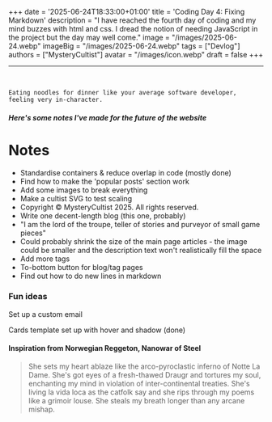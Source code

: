 +++
date = '2025-06-24T18:33:00+01:00'
title = 'Coding Day 4: Fixing Markdown'
description = "I have reached the fourth day of coding and my mind buzzes with html and css. I dread the notion of needing JavaScript in the project but the day may well come."
image = "/images/2025-06-24.webp"
imageBig = "/images/2025-06-24.webp"
tags = ["Devlog"]
authors = ["MysteryCultist"]
avatar = "/images/icon.webp"
draft = false
+++

---

&nbsp;

`Eating noodles for dinner like your average software developer, feeling very in-character.`

##### Here's some notes I've made for the future of the website
# Notes
- Standardise containers & reduce overlap in code (mostly done)
- Find how to make the 'popular posts' section work
- Add some images to break everything
- Make a cultist SVG to test scaling
- Copyright © MysteryCultist 2025. All rights reserved.
- Write one decent-length blog (this one, probably)
- "I am the lord of the troupe, teller of stories and purveyor of small game pieces"
- Could probably shrink the size of the main page articles - the image could be smaller and the description text won't realistically fill the space
- Add more tags
- To-bottom button for blog/tag pages
- Find out how to do new lines in markdown

### Fun ideas
Set up a custom email


Cards template set up with hover and shadow (done)

#### Inspiration from Norwegian Reggeton, Nanowar of Steel
> She sets my heart ablaze like the arco-pyroclastic inferno of Notte La Dame. She's got eyes of a fresh-thawed Draugr and tortures my soul, enchanting my mind in violation of inter-continental treaties. She's living la vida loca as the catfolk say and she rips through my poems like a grimoir louse. She steals my breath longer than any arcane mishap.
